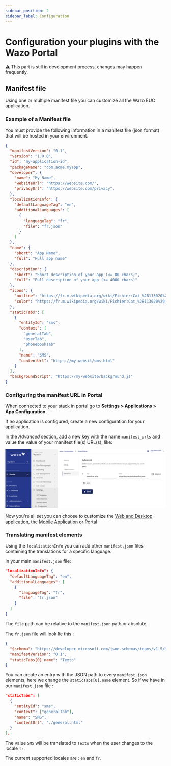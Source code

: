```yaml
---
sidebar_position: 2
sidebar_label: Configuration
---
```


# Configuration your plugins with the Wazo Portal

⚠️ This part is still in development process, changes may happen frequently.

## Manifest file

Using one or multiple manifest file you can customize all the Wazo EUC application.

### Example of a Manifest file

You must provide the following information in a manifest file (json format) that will be hosted in your environment.

```json
{
  "manifestVersion": "0.1",
  "version": "1.0.0",
  "id": "my-application-id",
  "packageName": "com.acme.myapp",
  "developer": {
    "name": "My Name",
    "websiteUrl": "https://website.com/",
    "privacyUrl": "https://website.com/privacy",
  },
  "localizationInfo": {
    "defaultLanguageTag": "en",
    "additionalLanguages": [
      {
        "languageTag": "fr",
        "file": "fr.json"
      }
    ]
  },
  "name": {
    "short": "App Name",
    "full": "Full app name"
  },
  "description": {
    "short": "Short description of your app (<= 80 chars)",
    "full": "Full description of your app (<= 4000 chars)"
  },
  "icons": {
    "outline": "https://fr.m.wikipedia.org/wiki/Fichier:Cat_%28113020%29_-_The_Noun_Project.svg",
    "color": "https://fr.m.wikipedia.org/wiki/Fichier:Cat_%28113020%29_-_The_Noun_Project.svg"
  },
  "staticTabs": [
    {
      "entityId": "sms",
      "context": [
        "generalTab",
        "userTab",
        "phonebookTab"
      ],
      "name": "SMS",
      "contentUrl": "https://my-websit/sms.html"
    }
  ],
  "backgroundScript": "https://my-website/background.js"
}
```

### Configuring the manifest URL in Portal

When connected to your stack in portal go to **Settings > Applications > App Configuration**.

If no application is configured, create a new configuration for your application.

In the *Advanced* section, add a new key with the name `manifest_urls`  and value the value of your manifest file(s) URL(s), like:

![App configuration](/img/app-config-portal.png)

Now you're all set you can choose to customize the [Web and Desktop application](/docs/web-desktop-application), the [Mobile Application](/docs/mobile) or [Portal](/docs/portal)

### Translating manifest elements

Using the `localizationInfo` you can add other `manifest.json` files containing the translations for a specific language.

In your main `manifest.json` file:
```json
"localizationInfo": {
  "defaultLanguageTag": "en",
  "additionalLanguages": [
    {
      "languageTag": "fr",
      "file": "fr.json"
    }
  ]
}
```

The `file` path can be relative to the `manifest.json` path or absolute.

The `fr.json` file will look lie this :
```json
{
  "$schema": "https://developer.microsoft.com/json-schemas/teams/v1.5/MicrosoftTeams.Localization.schema.json",
  "manifestVersion": "0.1",
  "staticTabs[0].name": "Texto"
}
```

You can create an entry with the JSON path to every `manifest.json` elements, here we change the `staticTabs[0].name` element.
So if we have in our `manifest.json` file :

```json
"staticTabs": [
  {
    "entityId": "sms",
    "context": ["generalTab"],
    "name": "SMS",
    "contentUrl": "./general.html"
  }
],
```

The value `SMS` will be translated to `Texto` when the user changes to the locale `fr`.

The current supported locales are : `en` and `fr`.
